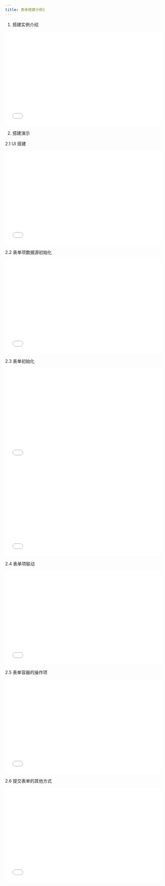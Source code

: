```yaml
---
title: 表单搭建示例1
---
```


1. 搭建实例介绍

<div style="position: relative; padding: 30% 45%;">
<iframe style="position: absolute; width: 100%; height: 100%; left: 0; top: 0;" src="//player.bilibili.com/player.html?aid=1702772572&bvid=BV1dK421h7cN&cid=1499487653&p=1&autoplay=0" frameborder="no" scrolling="no"></iframe>
</div>
 
2. 搭建演示

2.1 UI 搭建

<div style="position: relative; padding: 30% 45%;">
<iframe style="position: absolute; width: 100%; height: 100%; left: 0; top: 0;" src="//player.bilibili.com/player.html?aid=1402924532&bvid=BV1or421x7Yy&cid=1499488117&p=1&autoplay=0" frameborder="no" scrolling="no"></iframe>
</div>

2.2 表单项数据源初始化

<div style="position: relative; padding: 30% 45%;">
<iframe style="position: absolute; width: 100%; height: 100%; left: 0; top: 0;" src="//player.bilibili.com/player.html?aid=1002760444&bvid=BV13x4y1Y7ni&cid=1499488620&p=1&autoplay=0" frameborder="no" scrolling="no"></iframe>
</div>

2.3 表单初始化

<div style="position: relative; padding: 30% 45%;">
<iframe style="position: absolute; width: 100%; height: 100%; left: 0; top: 0;" src="//player.bilibili.com/player.html?aid=1052773980&bvid=BV14H4y1T7FW&cid=1499488979&p=1&autoplay=0" frameborder="no" scrolling="no"></iframe>
</div>

<div style="position: relative; padding: 30% 45%;">
<iframe style="position: absolute; width: 100%; height: 100%; left: 0; top: 0;" src="//player.bilibili.com/player.html?aid=1102772497&bvid=BV1WA4m1w7v4&cid=1499489500&p=1&autoplay=0" frameborder="no" scrolling="no"></iframe>
</div>

2.4 表单项联动

<div style="position: relative; padding: 30% 45%;">
<iframe style="position: absolute; width: 100%; height: 100%; left: 0; top: 0;" src="//player.bilibili.com/player.html?aid=1502928902&bvid=BV1RD421H7co&cid=1499489922&p=1&autoplay=0" frameborder="no" scrolling="no"></iframe>
</div>

2.5 表单容器的操作项

<div style="position: relative; padding: 30% 45%;">
<iframe style="position: absolute; width: 100%; height: 100%; left: 0; top: 0;" src="//player.bilibili.com/player.html?aid=1102853324&bvid=BV1EA4m1F7Fa&cid=1499490261&p=1&autoplay=0" frameborder="no" scrolling="no"></iframe>
</div>

2.6 提交表单的其他方式

<div style="position: relative; padding: 30% 45%;">
<iframe style="position: absolute; width: 100%; height: 100%; left: 0; top: 0;" src="//player.bilibili.com/player.html?aid=1652769891&bvid=BV1dE421g7jS&cid=1499503046&p=1&autoplay=0" frameborder="no" scrolling="no"></iframe>
</div>
